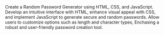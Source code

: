 Create a Random Password Generator using HTML, CSS, and JavaScript.
Develop an intuitive interface with HTML, enhance visual appeal with CSS,
and implement JavaScript to generate secure and random passwords.
Allow users to customize options such as length and character types,
Enchasing a robust and user-friendly password creation tool.
